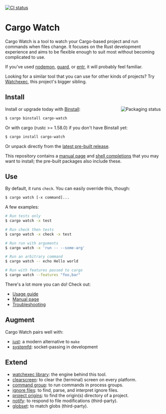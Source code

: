 [![CI status](https://github.com/watchexec/cargo-watch/actions/workflows/check.yml/badge.svg)](https://github.com/watchexec/cargo-watch/actions/workflows/check.yml)

# Cargo Watch

Cargo Watch is a tool to watch your Cargo-based project and run commands when files change. It
focuses on the Rust development experience and aims to be flexible enough to suit most without
becoming complicated to use.

If you've used [nodemon], [guard], or [entr], it will probably feel familiar.

[nodemon]: http://nodemon.io/
[entr]: https://github.com/eradman/entr
[guard]: http://guardgem.org/

Looking for a similar tool that you can use for other kinds of projects?
Try [Watchexec](https://github.com/watchexec/watchexec), this project's bigger sibling.

## Install

<a href="https://repology.org/project/cargo-watch/versions"><img align="right" src="https://repology.org/badge/vertical-allrepos/cargo-watch.svg" alt="Packaging status"></a>

Install or upgrade today with [Binstall](https://github.com/ryankurte/cargo-binstall):

```bash
$ cargo binstall cargo-watch
```

Or with cargo (rustc >= 1.58.0) if you don't have Binstall yet:

```bash
$ cargo install cargo-watch
```

Or unpack directly from the [latest pre-built release](https://github.com/watchexec/cargo-watch/releases/latest).

This repository contains a [manual page](./cargo-watch.1) and [shell completions](./completions)
that you may want to install; the pre-built packages also include these.

## Use

By default, it runs `check`. You can easily override this, though:

```bash
$ cargo watch [-x command]...
```

A few examples:

```bash
# Run tests only
$ cargo watch -x test

# Run check then tests
$ cargo watch -x check -x test

# Run run with arguments
$ cargo watch -x 'run -- --some-arg'

# Run an arbitrary command
$ cargo watch -- echo Hello world

# Run with features passed to cargo
$ cargo watch --features "foo,bar"
```

There's a lot more you can do! Check out:

- [Usage guide](./USAGE.md)
- [Manual page](./cargo-watch.1.ronn)
- [Troubleshooting](./TROUBLESHOOT.md)

## Augment

Cargo Watch pairs well with:

- [just](https://github.com/casey/just): a modern alternative to `make`
- [systemfd](https://github.com/mitsuhiko/systemfd): socket-passing in development

## Extend

- [watchexec library](https://github.com/watchexec/watchexec/tree/main/crates/lib): the engine behind this tool.
- [clearscreen](https://github.com/watchexec/clearscreen): to clear the (terminal) screen on every platform.
- [command group](https://github.com/watchexec/command-group): to run commands in process groups.
- [ignore files](https://github.com/watchexec/watchexec/tree/main/crates/ignore-files): to find, parse, and interpret ignore files.
- [project origins](https://github.com/watchexec/watchexec/tree/main/crates/project-origins): to find the origin(s) directory of a project.
- [notify](https://github.com/notify-rs/notify): to respond to file modifications (third-party).
- [globset](https://crates.io/crates/globset): to match globs (third-party).

